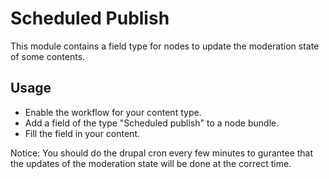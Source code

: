 # Scheduled Publish
This module contains a field type for nodes to update the moderation state of some contents.
## Usage
* Enable the workflow for your content type.
* Add a field of the type "Scheduled publish" to a node bundle.
* Fill the field in your content.

Notice: You should do the drupal cron every few minutes to gurantee that the updates of the moderation state will be done at the correct time. 